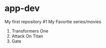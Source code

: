 # app-dev
My first repository
#1 My Favortie series/movies
1. Transformers One
2. Attack On Titan
3. Gate
